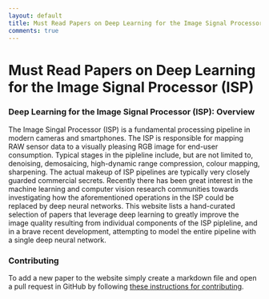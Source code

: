 ```yaml
---
layout: default
title: Must Read Papers on Deep Learning for the Image Signal Processor (ISP)
comments: true
---
```


# Must Read Papers on Deep Learning for the Image Signal Processor (ISP)

### Deep Learning for the Image Signal Processor (ISP): Overview

The Image Singal Processor (ISP) is a fundamental processing pipeline in modern cameras and smartphones. The ISP is responsible for mapping RAW sensor data to a visually pleasing RGB image for end-user consumption. Typical stages in the pipleline include, but are not limited to, denoising, demosaicing, high-dynamic range compression, colour mapping, sharpening. The actual makeup of ISP pipelines are typically very closely guarded commercial secrets. Recently there has been great interest in the machine learning and computer vision research communities towards investigating how the aforementioned operations in the ISP could be replaced by deep neural networks. This website lists a hand-curated selection of papers that leverage deep learning to greatly improve the image quality resulting from individual components of the ISP pipleline, and in a brave recent development, attempting to model the entire pipeline with a single deep neural network.  

### Contributing

To add a new paper to the website simply create a markdown file and open a pull request in GitHub by following [these instructions for contributing](contributing.html).

